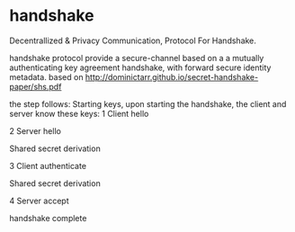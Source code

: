 # handshake
Decentrallized &amp; Privacy Communication, Protocol For Handshake.

handshake protocol provide a secure-channel based on a a mutually authenticating key agreement handshake, with forward secure identity metadata.
based on http://dominictarr.github.io/secret-handshake-paper/shs.pdf

the step follows:
Starting keys, upon starting the handshake, the client and server know these keys:
1 Client hello

2 Server hello

Shared secret derivation

3 Client authenticate

Shared secret derivation

4 Server accept

handshake complete